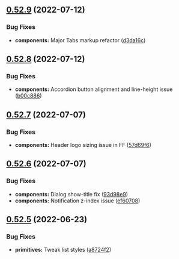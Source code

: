 ## [0.52.9](https://github.com/jacecotton/tcds/compare/v0.52.8...v0.52.9) (2022-07-12)


### Bug Fixes

* **components:** Major Tabs markup refactor ([d3da16c](https://github.com/jacecotton/tcds/commit/d3da16ca85800113857626b8f6725ea13f488177))



## [0.52.8](https://github.com/jacecotton/tcds/compare/v0.52.7...v0.52.8) (2022-07-12)


### Bug Fixes

* **components:** Accordion button alignment and line-height issue ([b00c886](https://github.com/jacecotton/tcds/commit/b00c886039925c5684fba7c0010349d46344b6d7))



## [0.52.7](https://github.com/jacecotton/tcds/compare/v0.52.6...v0.52.7) (2022-07-07)


### Bug Fixes

* **components:** Header logo sizing issue in FF ([57d69f6](https://github.com/jacecotton/tcds/commit/57d69f656f5c49b76e7e6bf2ae5ee298aab3169d))



## [0.52.6](https://github.com/jacecotton/tcds/compare/v0.52.5...v0.52.6) (2022-07-07)


### Bug Fixes

* **components:** Dialog show-title fix ([93d98e9](https://github.com/jacecotton/tcds/commit/93d98e9ff6c997c5ff897328f5616120d1e0031c))
* **components:** Notification z-index issue ([ef60708](https://github.com/jacecotton/tcds/commit/ef60708b8d924810e1b47b8434ffc807b058d14e))



## [0.52.5](https://github.com/jacecotton/tcds/compare/v0.52.4...v0.52.5) (2022-06-23)


### Bug Fixes

* **primitives:** Tweak list styles ([a8724f2](https://github.com/jacecotton/tcds/commit/a8724f29c22fe44e37d15f7b9d8b57d691d5ce7e))



